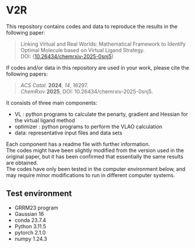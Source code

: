 # V2R

This repository contains codes and data to reproduce the results in the following paper:   
> Linking Virtual and Real Worlds: Mathematical Framework to Identify Optimal Molecule based on Virtual Ligand Strategy.  
> DOI: ([10.26434/chemrxiv-2025-0snj5](https://chemrxiv.org/engage/chemrxiv/article-details/67d8c3fa6dde43c90830259a))  

If codes and/or data in this repository are used in your work, please cite the following papers:
> _ACS Catal._ **2024**, _14_, 16297.  
> _ChemRxiv_ **2025**, DOI: 10.26434/chemrxiv-2025-0snj5. 

It consists of three main components:
- VL : python programs to calculate the penarty, gradient and Hessian for the virtual ligand method
- optimizer : python programs to perform the VLAO calculation
- data: representative input files and data sets
  
Each component has a readme file with further information.  
The codes might have been slightly modified from the version used in the original paper, but it has been confirmed that essentially the same results are obtained.   
The codes have only been tested in the computer environment below, and may require minor modifications to run in different computer systems.  

## Test environment
- GRRM23 program  
- Gaussian 16
- conda 23.7.4
- Python 3.11.5
- pytorch 2.1.0  
- numpy 1.24.3  

